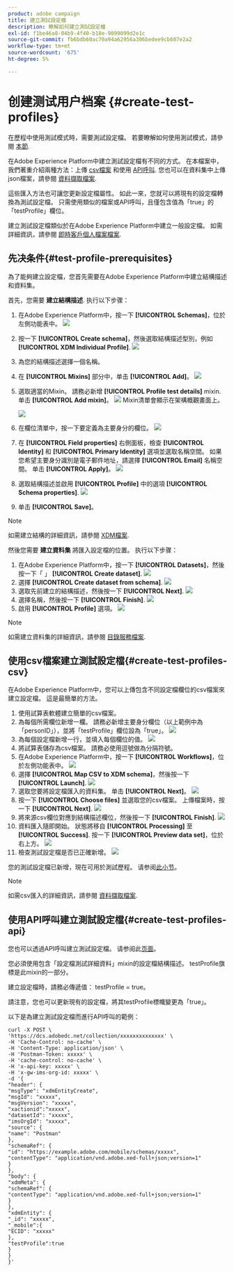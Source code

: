 ```yaml
---
product: adobe campaign
title: 建立測試設定檔
description: 瞭解如何建立測試設定檔
exl-id: f1be46a8-04b9-4f40-b18e-9099099d2e1c
source-git-commit: fb6bdb60ac70a94a62956a306bedee9cb607e2a2
workflow-type: tm+mt
source-wordcount: '675'
ht-degree: 5%

---
```


# 创建测试用户档案 {#create-test-profiles}

在歷程中使用測試模式時，需要測試設定檔。 若要瞭解如何使用測試模式，請參閱 [本節](../building-journeys/testing-the-journey.md).

在Adobe Experience Platform中建立測試設定檔有不同的方式。 在本檔案中，我們著重介紹兩種方法：上傳 [csv檔案](../building-journeys/creating-test-profiles.md#create-test-profiles-csv) 和使用 [API呼叫](../building-journeys/creating-test-profiles.md#create-test-profiles-api). 您也可以在資料集中上傳json檔案，請參閱 [資料擷取檔案](https://experienceleague.adobe.com/docs/experience-platform/ingestion/tutorials/ingest-batch-data.html#add-data-to-dataset).

這些匯入方法也可讓您更新設定檔屬性。 如此一來，您就可以將現有的設定檔轉換為測試設定檔。 只需使用類似的檔案或API呼叫，且僅包含值為「true」的「testProfile」欄位。

建立測試設定檔類似於在Adobe Experience Platform中建立一般設定檔。 如需詳細資訊，請參閱 [即時客戶個人檔案檔案](https://experienceleague.adobe.com/docs/experience-platform/profile/home.html?lang=zh-Hans).

## 先决条件{#test-profile-prerequisites}

為了能夠建立設定檔，您首先需要在Adobe Experience Platform中建立結構描述和資料集。

首先，您需要 **建立結構描述**. 执行以下步骤：

1. 在Adobe Experience Platform中，按一下 **[!UICONTROL Schemas]**，位於左側功能表中。
   ![](../assets/test-profiles-0.png)
1. 按一下 **[!UICONTROL Create schema]**，然後選取結構描述型別，例如 **[!UICONTROL XDM Individual Profile]**.
   ![](../assets/test-profiles-1.png)
1. 為您的結構描述選擇一個名稱。
1. 在 **[!UICONTROL Mixins]** 部分中，单击 **[!UICONTROL Add]**。
   ![](../assets/test-profiles-1-bis.png)
1. 選取適當的Mixin。 請務必新增 **[!UICONTROL Profile test details]** mixin. 单击 **[!UICONTROL Add mixin]**。
   ![](../assets/test-profiles-1-ter.png)
Mixin清單會顯示在架構概觀畫面上。

   ![](../assets/test-profiles-2.png)
1. 在欄位清單中，按一下要定義為主要身分的欄位。
   ![](../assets/test-profiles-3.png)
1. 在 **[!UICONTROL Field properties]** 右側面板，檢查 **[!UICONTROL Identity]** 和 **[!UICONTROL Primary Identity]** 選項並選取名稱空間。 如果您希望主要身分識別是電子郵件地址，請選擇 **[!UICONTROL Email]** 名稱空間。 单击 **[!UICONTROL Apply]**。
   ![](../assets/test-profiles-4.png)
1. 選取結構描述並啟用 **[!UICONTROL Profile]** 中的選項 **[!UICONTROL Schema properties]**.
   ![](../assets/test-profiles-5.png)
1. 单击 **[!UICONTROL Save]**。

>[!NOTE]
>
>如需建立結構的詳細資訊，請參閱 [XDM檔案](https://experienceleague.adobe.com/docs/experience-platform/xdm/ui/resources/schemas.html#prerequisites).

然後您需要 **建立資料集** 將匯入設定檔的位置。 执行以下步骤：

1. 在Adobe Experience Platform中，按一下 **[!UICONTROL Datasets]**，然後按一下「 」 **[!UICONTROL Create dataset]**.
   ![](../assets/test-profiles-6.png)
1. 選擇 **[!UICONTROL Create dataset from schema]**.
   ![](../assets/test-profiles-7.png)
1. 選取先前建立的結構描述，然後按一下 **[!UICONTROL Next]**.
   ![](../assets/test-profiles-8.png)
1. 選擇名稱，然後按一下 **[!UICONTROL Finish]**.
   ![](../assets/test-profiles-9.png)
1. 啟用 **[!UICONTROL Profile]** 選項。
   ![](../assets/test-profiles-10.png)

>[!NOTE]
>
> 如需建立資料集的詳細資訊，請參閱 [目錄服務檔案](https://experienceleague.adobe.com/docs/experience-platform/catalog/datasets/user-guide.html#getting-started).

## 使用csv檔案建立測試設定檔{#create-test-profiles-csv}

在Adobe Experience Platform中，您可以上傳包含不同設定檔欄位的csv檔案來建立設定檔。 這是最簡單的方法。

1. 使用試算表軟體建立簡單的csv檔案。
1. 為每個所需欄位新增一欄。 請務必新增主要身分欄位（以上範例中為「personID」），並將「testProfile」欄位設為「true」。
   ![](../assets/test-profiles-11.png)
1. 為每個設定檔新增一行，並填入每個欄位的值。
   ![](../assets/test-profiles-12.png)
1. 將試算表儲存為csv檔案。 請務必使用逗號做為分隔符號。
1. 在Adobe Experience Platform中，按一下 **[!UICONTROL Workflows]**，位於左側功能表中。
   ![](../assets/test-profiles-14.png)
1. 選擇 **[!UICONTROL Map CSV to XDM schema]**，然後按一下 **[!UICONTROL Launch]**.
   ![](../assets/test-profiles-16.png)
1. 選取您要將設定檔匯入的資料集。 单击 **[!UICONTROL Next]**。
   ![](../assets/test-profiles-17.png)
1. 按一下 **[!UICONTROL Choose files]** 並選取您的csv檔案。 上傳檔案時，按一下 **[!UICONTROL Next]**.
   ![](../assets/test-profiles-18.png)
1. 將來源csv欄位對應到結構描述欄位，然後按一下 **[!UICONTROL Finish]**.
   ![](../assets/test-profiles-19.png)
1. 資料匯入隨即開始。 狀態將移自 **[!UICONTROL Processing]** 至 **[!UICONTROL Success]**. 按一下 **[!UICONTROL Preview data set]**，位於右上方。
   ![](../assets/test-profiles-20.png)
1. 檢查測試設定檔是否已正確新增。
   ![](../assets/test-profiles-21.png)

您的測試設定檔已新增，現在可用於測試歷程。 请参阅[此小节](../building-journeys/testing-the-journey.md)。
>[!NOTE]
>
> 如需csv匯入的詳細資訊，請參閱 [資料擷取檔案](https://experienceleague.adobe.com/docs/experience-platform/ingestion/tutorials/map-a-csv-file.html#tutorials).

## 使用API呼叫建立測試設定檔{#create-test-profiles-api}

您也可以透過API呼叫建立測試設定檔。 请参阅此[页面](https://experienceleague.adobe.com/docs/experience-platform/profile/home.html?lang=zh-Hans)。

您必須使用包含「設定檔測試詳細資料」mixin的設定檔結構描述。 testProfile旗標是此mixin的一部分。

建立設定檔時，請務必傳遞值： testProfile = true。

請注意，您也可以更新現有的設定檔，將其testProfile標幟變更為「true」。

以下是為建立測試設定檔而進行API呼叫的範例：

```
curl -X POST \
'https://dcs.adobedc.net/collection/xxxxxxxxxxxxxx' \
-H 'Cache-Control: no-cache' \
-H 'Content-Type: application/json' \
-H 'Postman-Token: xxxxx' \
-H 'cache-control: no-cache' \
-H 'x-api-key: xxxxx' \
-H 'x-gw-ims-org-id: xxxxx' \
-d '{
"header": {
"msgType": "xdmEntityCreate",
"msgId": "xxxxx",
"msgVersion": "xxxxx",
"xactionid":"xxxxx",
"datasetId": "xxxxx",
"imsOrgId": "xxxxx",
"source": {
"name": "Postman"
},
"schemaRef": {
"id": "https://example.adobe.com/mobile/schemas/xxxxx",
"contentType": "application/vnd.adobe.xed-full+json;version=1"
}
},
"body": {
"xdmMeta": {
"schemaRef": {
"contentType": "application/vnd.adobe.xed-full+json;version=1"
}
},
"xdmEntity": {
"_id": "xxxxx",
"_mobile":{
"ECID": "xxxxx"
},
"testProfile":true
}
}
}'
```
